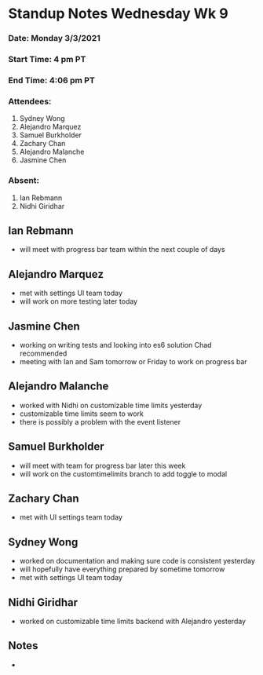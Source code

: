 # Standup Notes Wednesday Wk 9

### Date: Monday 3/3/2021
### Start Time: 4 pm PT
### End Time: 4:06 pm PT
### Attendees:
1. Sydney Wong
2. Alejandro Marquez
3. Samuel Burkholder
4. Zachary Chan
5. Alejandro Malanche
6. Jasmine Chen

### Absent:
1. Ian Rebmann
2. Nidhi Giridhar

## Ian Rebmann
- will meet with progress bar team within the next couple of days

## Alejandro Marquez
- met with settings UI team today
- will work on more testing later today

## Jasmine Chen
- working on writing tests and looking into es6 solution Chad recommended
- meeting with Ian and Sam tomorrow or Friday to work on progress bar

## Alejandro Malanche
- worked with Nidhi on customizable time limits yesterday
- customizable time limits seem to work
- there is possibly a problem with the event listener

## Samuel Burkholder
- will meet with team for progress bar later this week
- will work on the customtimelimits branch to add toggle to modal

## Zachary Chan
- met with UI settings team today

## Sydney Wong
- worked on documentation and making sure code is consistent yesterday
- will hopefully have everything prepared by sometime tomorrow
- met with settings UI team today

## Nidhi Giridhar 
- worked on customizable time limits backend with Alejandro yesterday

## Notes
- 
